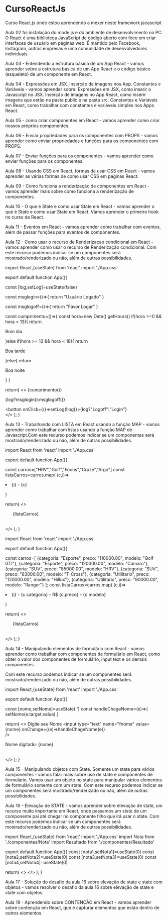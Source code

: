 # CursoReactJs
 Curso React.js onde estou aprendendo a mexer neste framework jacascript

 Aula 02 foi instalação do mode.js e do ambiente de desenvolvimento no PC.
 O React é uma biblioteca JavaScript de código aberto com foco em criar interfaces de usuário em páginas web. É mantido pelo Facebook, Instagram, outras empresas e uma comunidade de desenvolvedores individuais.


Aula 03 - Entendendo a estrutura básica de um App React -  vamos aprender sobre a estrutura básica de um App React e o código básico (esqueleto) de um componente em React.

Aula 04 - Expressões em JSX. Inserção de imagens nos App. Constantes e Variáveis - vamos aprender sobre: Expressões em JSX, como inserir o Javascript no JSX. Inserção de imagens no App React, como inserir imagens que estão na pasta public e na pasta src. Constantes e Variáveis em React, como trabalhar com constantes e variáveis simples nos Apps React.

Aula 05 - como criar componentes em React -  vamos aprender como criar nossos próprios componentes.

Aula 06 - Enviar propriedades para os componentes com PROPS - vamos aprender como enviar propriedades e funções para os componentes com PROPS.

Aula 07 - Enviar funções para os componentes - vamos aprender como enviar funções para os componentes.

Aula 08 - Usando CSS em React, formas de usar CSS em React -  vamos aprender as várias formas de como usar CSS em páginas React.

Aula 09 - Como funciona a renderização de componentes em React - vamos aprender mais sobre como funciona a renderização de componentes.

Aula 10 - O que é State e como usar State em React - vamos aprender o que é State e como usar State em React. Vamos aprender o primeiro hook no curso de React.

Aula 11 - Eventos em React - vamos aprender como trabalhar com eventos, além de passar funções para eventos de componentes.

Aula 12 - Como usar o recurso de Renderizaçao condicional em React - vamos aprender como usar o recurso de Renderização condicional. Com este recurso podemos indicar se um componentes será mostrado/renderizado ou não, além de outras possibilidades.

import React,{useState} from 'react'
import './App.css'

export default function App(){

   const [log,setLog]=useState(false)

   const msglogin=()=>{
      return "Usuário Logado"
   }

   const msglogoff=()=>{
      return "Favor Logar"
   }
  
   const cumprimento=()=>{
      const hora=new Date().getHours()
      if(hora >=0 && hora < 13){
         return <p>Bom dia</p>
      }else if(hora >= 13 && hora < 18){
         return <p>Boa tarde</p>
      }else{
         return <p>Boa noite</p>
      }
   }

   return(
     <>
         {cumprimento()}
         <p>{log?msglogin():msglogoff()}</p>
         <button onClick={()=>setLog(!log)}>{log?"Logoff":"Login"}</button>   
     </>
  );
}

Aula 13 - Trabalhando com LISTA em React usando a função MAP - vamos aprender como trabalhar com listas usando a função MAP de Javascript.Com este recurso podemos indicar se um componentes será mostrado/renderizado ou não, além de outras possibilidades.

import React from 'react'
import './App.css'

export default function App(){

   const carros=["HRV","Golf","Focus","Cruze","Argo"]
   const listaCarros=carros.map(
      (c,i)=>
         <li key={i}>{i} - {c}</li>
      
   ) 
   
   
   return(
     <>
       <ul>{listaCarros}</ul>    
     </>
  );
}

import React from 'react'
import './App.css'

export default function App(){

   const carros=[
      {categoria: "Esporte", preco: "110000.00", modelo: "Golf GTI"},
      {categoria: "Esporte", preco: "120000.00", modelo: "Camaro"},
      {categoria: "SUV", preco: "85000.00", modelo: "HRV"},
      {categoria: "SUV", preco: "83000.00", modelo: "T-Cross"},
      {categoria: "Utilitario", preco: "120000.00", modelo: "Hillux"},
      {categoria: "Utilitario", preco: "90000.00", modelo: "Ranger"}
   ];
   const listaCarros=carros.map(
      (c,i)=>
         <li key={i}>{i} - {c.categoria} - R$ {c.preco} - {c.modelo}</li>
      
   ) 
      
   return(
     <>
       <ul>{listaCarros}</ul>    
     </>
  );
}

Aula 14 - Manipulando elementos de formulário com React - vamos aprender como trabalhar com componentes de formulário em React, como obter o valor dos componentes de formulário, input text e os demais componentes.

Com este recurso podemos indicar se um componentes será mostrado/renderizado ou não, além de outras possibilidades.

import React,{useState} from 'react'
import './App.css'

export default function App(){

   const [nome,setNome]=useState('')
   const handleChageNome=(e)=>{
      setNome(e.target.value)
   }
      
   return(
     <>
       <label>Digite seu Nome</label>
       <input 
         type="text" 
         name="fnome"
         value={nome}
         onChange={(e)=>handleChageNome(e)}  
       />
       <p>Nome digitado: {nome}</p>   
     </>
  );
}

Aula 15 - Manipulando objetos com State. Somente um state para vários componentes - vamos falar mais sobre uso de state e componentes de formulário. Vamos usar um objeto no state para manipular vários elementos de formulário somente com um state. Com este recurso podemos indicar se um componentes será mostrado/renderizado ou não, além de outras possibilidades.

Aula 16 - Elevação de STATE -  vamos aprender sobre elevação de state, um recurso muito importante em React, onde passamos um state de um componente pai até chegar no componente filho que irá usar o state. Com este recurso podemos indicar se um componentes será mostrado/renderizado ou não, além de outras possibilidades.

import React,{useState} from 'react'
import './App.css'
import Nota from './componentes/Nota'
import Resultado from './componentes/Resultado'

export default function App(){
   const [nota1,setNota1]=useState(0)
   const [nota2,setNota2]=useState(0)
   const [nota3,setNota3]=useState(0)
   const [nota4,setNota4]=useState(0) 
               
   return(
     <>
       <Nota num={1} nota={nota1} setNota={setNota1}/>
       <Nota num={2} nota={nota2} setNota={setNota2}/>
       <Nota num={3} nota={nota3} setNota={setNota3}/>
       <Nota num={4} nota={nota4} setNota={setNota4}/>
       <Resultado somaNotas={parseFloat(nota1)+parseFloat(nota2)+parseFloat(nota3)+parseFloat(nota4)}/>
     </>
  );
}

Aula 17 - Solução do desafio da aula 16 sobre elevação de state e state com objetos - vamos resolver o desafio da aula 16 sobre elevação de state e state com objetos.

Aula 18 - Aprendendo sobre CONTENÇÃO em React - vamos aprender sobre contenção em React, que é capturar elementos que estão dentro de outros elementos.






